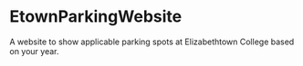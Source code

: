 # EtownParkingWebsite
A website to show applicable parking spots at Elizabethtown College based on your year.
